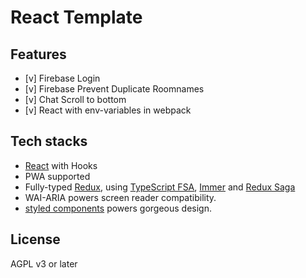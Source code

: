 # React Template

## Features
- [v] Firebase Login
- [v] Firebase Prevent Duplicate Roomnames
- [v] Chat Scroll to bottom
- [v] React with env-variables in webpack

## Tech stacks
- [React](https://github.com/facebook/react) with Hooks
- PWA supported
- Fully-typed [Redux](https://github.com/reduxjs/redux), using [TypeScript FSA](https://github.com/aikoven/typescript-fsa), [Immer](https://github.com/mweststrate/immer) and [Redux Saga](https://github.com/redux-saga/redux-saga)
- WAI-ARIA powers screen reader compatibility.
- [styled components](https://github.com/styled-components/styled-components) powers gorgeous design.

## License
AGPL v3 or later
